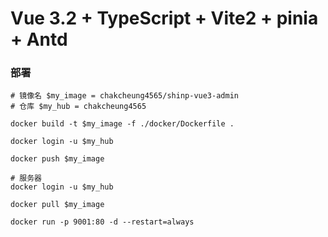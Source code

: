 # Vue 3.2 + TypeScript + Vite2 + pinia + Antd

### 部署
```shell
# 镜像名 $my_image = chakcheung4565/shinp-vue3-admin
# 仓库 $my_hub = chakcheung4565

docker build -t $my_image -f ./docker/Dockerfile .

docker login -u $my_hub

docker push $my_image

# 服务器
docker login -u $my_hub

docker pull $my_image

docker run -p 9001:80 -d --restart=always
```
